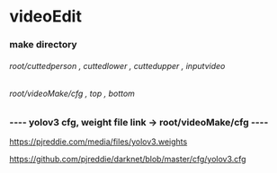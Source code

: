 # videoEdit

### make directory 

###### root/cuttedperson , cuttedlower , cuttedupper , inputvideo
###### root/videoMake/cfg , top , bottom

### ---- yolov3 cfg, weight file link -> root/videoMake/cfg ----

https://pjreddie.com/media/files/yolov3.weights

https://github.com/pjreddie/darknet/blob/master/cfg/yolov3.cfg
